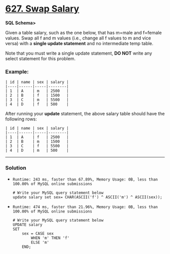 # [627. Swap Salary](https://leetcode.com/problems/swap-salary/)

**SQL Schema>**

Given a table salary, such as the one below, that has m=male and f=female values. Swap all f and m values (i.e., change all f values to m and vice versa) with a **single update statement** and no intermediate temp table.

Note that you must write a single update statement, **DO NOT** write any select statement for this problem.

 

### Example:
```
| id | name | sex | salary |
|----|------|-----|--------|
| 1  | A    | m   | 2500   |
| 2  | B    | f   | 1500   |
| 3  | C    | m   | 5500   |
| 4  | D    | f   | 500    |
```

After running your **update** statement, the above salary table should have the following rows:
```
| id | name | sex | salary |
|----|------|-----|--------|
| 1  | A    | f   | 2500   |
| 2  | B    | m   | 1500   |
| 3  | C    | f   | 5500   |
| 4  | D    | m   | 500    |
```

---

### Solution
* `Runtime: 243 ms, faster than 67.89%, Memory Usage: 0B, less than 100.00% of MySQL online submissions`
  ```
  # Write your MySQL query statement below
  update salary set sex= CHAR(ASCII('f') ^ ASCII('m') ^ ASCII(sex));
  ```
  
* `Runtime: 474 ms, faster than 21.96%, Memory Usage: 0B, less than 100.00% of MySQL online submissions`
  ```
  # Write your MySQL query statement below
  UPDATE salary
  SET
      sex = CASE sex
          WHEN 'm' THEN 'f'
          ELSE 'm'
      END;
  ```
  
